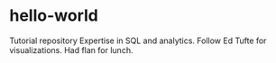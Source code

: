# hello-world
Tutorial repository
Expertise in SQL and analytics.  Follow Ed Tufte for visualizations.
Had flan for lunch.
